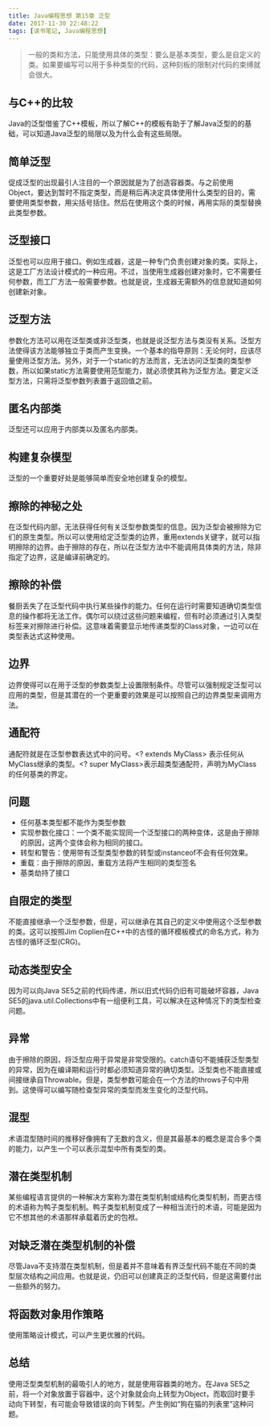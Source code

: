 ```yaml
---
title: Java编程思想 第15章 泛型
date: 2017-11-30 22:48:22
tags: [读书笔记, Java编程思想]
---
```

> 一般的类和方法，只能使用具体的类型：要么是基本类型，要么是自定义的类。如果要编写可以用于多种类型的代码，这种刻板的限制对代码的束缚就会很大。

## 与C++的比较

Java的泛型借鉴了C++模板，所以了解C++的模板有助于了解Java泛型的的基础，可以知道Java泛型的局限以及为什么会有这些局限。

## 简单泛型

促成泛型的出现最引人注目的一个原因就是为了创造容器类。与之前使用Object，要达到暂时不指定类型，而是稍后再决定具体使用什么类型的目的，需要使用类型参数，用尖括号括住。然后在使用这个类的时候，再用实际的类型替换此类型参数。

## 泛型接口

泛型也可以应用于接口。例如生成器，这是一种专门负责创建对象的类。实际上，这是工厂方法设计模式的一种应用。不过，当使用生成器创建对象时，它不需要任何参数，而工厂方法一般需要参数。也就是说，生成器无需额外的信息就知道如何创建新对象。

## 泛型方法

参数化方法可以用在泛型类或非泛型类，也就是说泛型方法与类没有关系。泛型方法使得该方法能够独立于类而产生变换。一个基本的指导原则：无论何时，应该尽量使用泛型方法。另外，对于一个static的方法而言，无法访问泛型类的类型参数，所以如果static方法需要使用范型能力，就必须使其称为泛型方法。要定义泛型方法，只需将泛型参数列表置于返回值之前。

## 匿名内部类

泛型还可以应用于内部类以及匿名内部类。

## 构建复杂模型

泛型的一个重要好处是能够简单而安全地创建复杂的模型。

## 擦除的神秘之处

在泛型代码内部，无法获得任何有关泛型参数类型的信息。因为泛型会被擦除为它们的原生类型。所以可以使用给定泛型类的边界，重用extends关键字，就可以指明擦除的边界。由于擦除的存在，所以在泛型方法中不能调用具体类的方法，除非指定了边界，这是编译前确定的。

## 擦除的补偿

餐厨丢失了在泛型代码中执行某些操作的能力。任何在运行时需要知道确切类型信息的操作都将无法工作。偶尔可以绕过这些问题来编程，但有时必须通过引入类型标签来对擦除进行补偿。这意味着需要显示地传递类型的Class对象，一边可以在类型表达式这种使用。

## 边界

边界使得可以在用于泛型的参数类型上设置限制条件。尽管可以强制规定泛型可以应用的类型，但是其潜在的一个更重要的效果是可以按照自己的边界类型来调用方法。

## 通配符

通配符就是在泛型参数表达式中的问号。<? extends MyClass> 表示任何从MyClass继承的类型。<? super MyClass>表示超类型通配符，声明为MyClass的任何基类的界定。

## 问题

- 任何基本类型都不能作为类型参数
- 实现参数化接口：一个类不能实现同一个泛型接口的两种变体，这是由于擦除的原因，这两个变体会称为相同的接口。
- 转型和警告：使用带有泛型类型参数的转型或instanceof不会有任何效果。
- 重载：由于擦除的原因，重载方法将产生相同的类型签名
- 基类劫持了接口

## 自限定的类型

不能直接继承一个泛型参数，但是，可以继承在其自己的定义中使用这个泛型参数的类。这可以按照Jim Coplien在C++中的古怪的循环模板模式的命名方式，称为古怪的循环泛型(CRG)。

## 动态类型安全

因为可以向Java SE5之前的代码传递，所以旧式代码仍旧有可能破坏容器，Java SE5的java.util.Collections中有一组便利工具，可以解决在这种情况下的类型检查问题。

## 异常

由于擦除的原因，将泛型应用于异常是非常受限的。catch语句不能捕获泛型类型的异常，因为在编译期和运行时都必须知道异常的确切类型。泛型类也不能直接或间接继承自Throwable。但是，类型参数可能会在一个方法的throws子句中用到。这使得可以编写随检查型异常的类型而发生变化的泛型代码。

## 混型

术语混型随时间的推移好像拥有了无数的含义，但是其最基本的概念是混合多个类的能力，以产生一个可以表示混型中所有类型的类。

## 潜在类型机制

某些编程语言提供的一种解决方案称为潜在类型机制或结构化类型机制，而更古怪的术语称为鸭子类型机制。鸭子类型机制变成了一种相当流行的术语，可能是因为它不想其他的术语那样承载着历史的包袱。

## 对缺乏潜在类型机制的补偿

尽管Java不支持潜在类型机制，但是着并不意味着有界泛型代码不能在不同的类型层次结构之间应用。也就是说，仍旧可以创建真正的泛型代码，但是这需要付出一些额外的努力。

## 将函数对象用作策略

使用策略设计模式，可以产生更优雅的代码。

## 总结

使用泛型类型机制的最吸引人的地方，就是使用容器类的地方。在Java SE5之前，将一个对象放置于容器中，这个对象就会向上转型为Object，而取回时要手动向下转型，有可能会导致错误的向下转型。产生例如“狗在猫的列表里”这种问题。